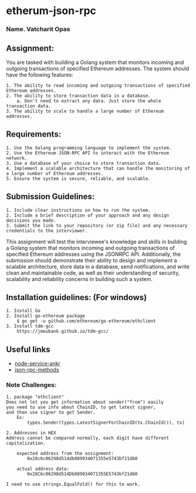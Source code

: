 # etherum-json-rpc

### Name. Vatcharit Opas

## Assignment:
You are tasked with building a Golang system that monitors incoming and outgoing transactions of specified Ethereum addresses. The system should have the following features:

    1. The ability to read incoming and outgoing transactions of specified Ethereum addresses.
    2. The ability to store transaction data in a database.
        a. Don’t need to extract any data. Just store the whole transaction data.
    3. The ability to scale to handle a large number of Ethereum addresses.

## Requirements:
    1. Use the Golang programming language to implement the system.
    2. Use the Ethereum JSON-RPC API to interact with the Ethereum network.
    3. Use a database of your choice to store transaction data.
    4. Implement a scalable architecture that can handle the monitoring of a large number of Ethereum addresses.
    5. Ensure the system is secure, reliable, and scalable.

## Submission Guidelines:
    1. Include clear instructions on how to run the system.
    2. Include a brief description of your approach and any design decisions you made.
    3. Submit the link to your repository (or zip file) and any necessary credentials to the interviewer.

This assignment will test the interviewee's knowledge and skills in building a Golang system that
monitors incoming and outgoing transactions of specified Ethereum addresses using the JSONRPC API. Additionally, the submission should demonstrate their ability to design and implement
a scalable architecture, store data in a database, send notifications, and write clean and
maintainable code, as well as their understanding of security, scalability and reliability concerns
in building such a system.


## Installation guidelines: (For windows)
    1. Install Go
    2. Install go-ethereum package 
        $ go get -u github.com/ethereum/go-ethereum/ethclient
    3. Install tdm-gcc
        https://jmeubank.github.io/tdm-gcc/
        
## Useful links
- [node-service-ankr](https://www.ankr.com/rpc/eth/)
- [json-rpc-methods](https://ethereum.org/en/developers/docs/apis/json-rpc/#json-rpc-methods)

### Note Challenges:

    1. package "ethclient" 
    Does not let you get information about sender("from") easily
    you need to use info about ChainID, to get latest signer, 
    and then use signer to get Sender.
        Ex:
            types.Sender(types.LatestSignerForChainID(tx.ChainId()), tx)

    2. Addresses in HEX
    Address cannot be compared normally, each digit have different capitalization.

        expected address from the assignment:
            0x28c6c06298d514db089934071355e5743bf21d60
      
        actual address data:
            0x28C6c06298d514Db089934071355E5743bf21d60
    
    I need to use strings.EqualFold() for this to work.
